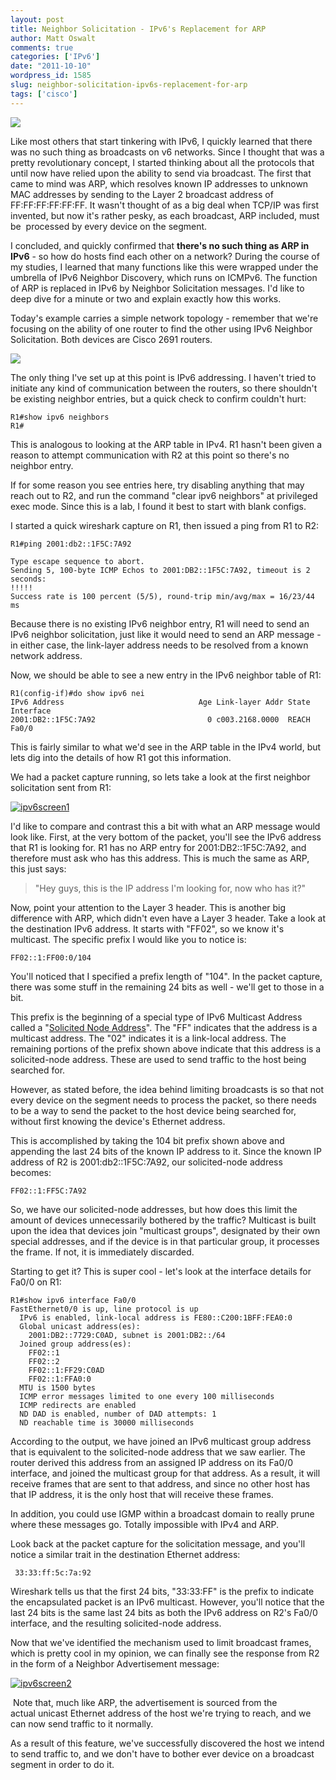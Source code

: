 ```yaml
---
layout: post
title: Neighbor Solicitation - IPv6's Replacement for ARP
author: Matt Oswalt
comments: true
categories: ['IPv6']
date: "2011-10-10"
wordpress_id: 1585
slug: neighbor-solicitation-ipv6s-replacement-for-arp
tags: ['cisco']
---
```



![](assets/2011/10/noarp.png)

Like most others that start tinkering with IPv6, I quickly learned that there was no such thing as broadcasts on v6 networks. Since I thought that was a pretty revolutionary concept, I started thinking about all the protocols that until now have relied upon the ability to send via broadcast. The first that came to mind was ARP, which resolves known IP addresses to unknown MAC addresses by sending to the Layer 2 broadcast address of FF:FF:FF:FF:FF:FF. It wasn't thought of as a big deal when TCP/IP was first invented, but now it's rather pesky, as each broadcast, ARP included, must be  processed by every device on the segment.

I concluded, and quickly confirmed that **there's no such thing as ARP in IPv6** - so how do hosts find each other on a network? During the course of my studies, I learned that many functions like this were wrapped under the umbrella of IPv6 Neighbor Discovery, which runs on ICMPv6. The function of ARP is replaced in IPv6 by Neighbor Solicitation messages. I'd like to deep dive for a minute or two and explain exactly how this works.

Today's example carries a simple network topology - remember that we're focusing on the ability of one router to find the other using IPv6 Neighbor Solicitation. Both devices are Cisco 2691 routers.

![](assets/2011/10/diagram.png)

The only thing I've set up at this point is IPv6 addressing. I haven't tried to initiate any kind of communication between the routers, so there shouldn't be existing neighbor entries, but a quick check to confirm couldn't hurt:

    R1#show ipv6 neighbors
    R1#

This is analogous to looking at the ARP table in IPv4. R1 hasn't been given a reason to attempt communication with R2 at this point so there's no neighbor entry.

If for some reason you see entries here, try disabling anything that may reach out to R2, and run the command "clear ipv6 neighbors" at privileged exec mode. Since this is a lab, I found it best to start with blank configs.

I started a quick wireshark capture on R1, then issued a ping from R1 to R2:
    
    R1#ping 2001:db2::1F5C:7A92
    
    Type escape sequence to abort.
    Sending 5, 100-byte ICMP Echos to 2001:DB2::1F5C:7A92, timeout is 2 seconds:
    !!!!!
    Success rate is 100 percent (5/5), round-trip min/avg/max = 16/23/44 ms

Because there is no existing IPv6 neighbor entry, R1 will need to send an IPv6 neighbor solicitation, just like it would need to send an ARP message - in either case, the link-layer address needs to be resolved from a known network address.

Now, we should be able to see a new entry in the IPv6 neighbor table of R1:
    
    R1(config-if)#do show ipv6 nei
    IPv6 Address                              Age Link-layer Addr State Interface
    2001:DB2::1F5C:7A92                         0 c003.2168.0000  REACH Fa0/0

This is fairly similar to what we'd see in the ARP table in the IPv4 world, but lets dig into the details of how R1 got this information.

We had a packet capture running, so lets take a look at the first neighbor solicitation sent from R1:

[![ipv6screen1](assets/2011/10/ipv6screen1-1024x340.png)](assets/2011/10/ipv6screen1.png)

I'd like to compare and contrast this a bit with what an ARP message would look like. First, at the very bottom of the packet, you'll see the IPv6 address that R1 is looking for. R1 has no ARP entry for 2001:DB2::1F5C:7A92, and therefore must ask who has this address. This is much the same as ARP, this just says:

> "Hey guys, this is the IP address I'm looking for, now who has it?"

Now, point your attention to the Layer 3 header. This is another big difference with ARP, which didn't even have a Layer 3 header. Take a look at the destination IPv6 address. It starts with "FF02", so we know it's multicast. The specific prefix I would like you to notice is:

    FF02::1:FF00:0/104

You'll noticed that I specified a prefix length of "104". In the packet capture, there was some stuff in the remaining 24 bits as well - we'll get to those in a bit.

This prefix is the beginning of a special type of IPv6 Multicast Address called a "[Solicited Node Address](http://tools.ietf.org/html/rfc4291#section-2.7.1)". The "FF" indicates that the address is a multicast address. The "02" indicates it is a link-local address. The remaining portions of the prefix shown above indicate that this address is a solicited-node address. These are used to send traffic to the host being searched for.

However, as stated before, the idea behind limiting broadcasts is so that not every device on the segment needs to process the packet, so there needs to be a way to send the packet to the host device being searched for, without first knowing the device's Ethernet address.

This is accomplished by taking the 104 bit prefix shown above and appending the last 24 bits of the known IP address to it. Since the known IP address of R2 is 2001:db2::1F5C:7A92, our solicited-node address becomes:

    FF02::1:FF5C:7A92

So, we have our solicited-node addresses, but how does this limit the amount of devices unnecessarily bothered by the traffic? Multicast is built upon the idea that devices join "multicast groups", designated by their own special addresses, and if the device is in that particular group, it processes the frame. If not, it is immediately discarded.

Starting to get it? This is super cool - let's look at the interface details for Fa0/0 on R1:
    
    R1#show ipv6 interface Fa0/0
    FastEthernet0/0 is up, line protocol is up
      IPv6 is enabled, link-local address is FE80::C200:1BFF:FEA0:0
      Global unicast address(es):
        2001:DB2::7729:C0AD, subnet is 2001:DB2::/64
      Joined group address(es):
        FF02::1
        FF02::2
        FF02::1:FF29:C0AD
        FF02::1:FFA0:0
      MTU is 1500 bytes
      ICMP error messages limited to one every 100 milliseconds
      ICMP redirects are enabled
      ND DAD is enabled, number of DAD attempts: 1
      ND reachable time is 30000 milliseconds

According to the output, we have joined an IPv6 multicast group address that is equivalent to the solicited-node address that we saw earlier. The router derived this address from an assigned IP address on its Fa0/0 interface, and joined the multicast group for that address. As a result, it will receive frames that are sent to that address, and since no other host has that IP address, it is the only host that will receive these frames.

In addition, you could use IGMP within a broadcast domain to really prune where these messages go. Totally impossible with IPv4 and ARP.

Look back at the packet capture for the solicitation message, and you'll notice a similar trait in the destination Ethernet address:

     33:33:ff:5c:7a:92

Wireshark tells us that the first 24 bits, "33:33:FF" is the prefix to indicate the encapsulated packet is an IPv6 multicast. However, you'll notice that the last 24 bits is the same last 24 bits as both the IPv6 address on R2's Fa0/0 interface, and the resulting solicited-node address.

Now that we've identified the mechanism used to limit broadcast frames, which is pretty cool in my opinion, we can finally see the response from R2 in the form of a Neighbor Advertisement message:

[![ipv6screen2](assets/2011/10/ipv6screen2-1024x344.png)](assets/2011/10/ipv6screen2.png)

 Note that, much like ARP, the advertisement is sourced from the actual unicast Ethernet address of the host we're trying to reach, and we can now send traffic to it normally.

As a result of this feature, we've successfully discovered the host we intend to send traffic to, and we don't have to bother ever device on a broadcast segment in order to do it.
